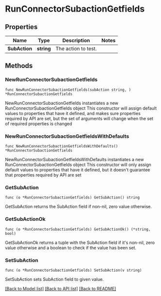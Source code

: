 # RunConnectorSubactionGetfields

## Properties

Name | Type | Description | Notes
------------ | ------------- | ------------- | -------------
**SubAction** | **string** | The action to test. | 

## Methods

### NewRunConnectorSubactionGetfields

`func NewRunConnectorSubactionGetfields(subAction string, ) *RunConnectorSubactionGetfields`

NewRunConnectorSubactionGetfields instantiates a new RunConnectorSubactionGetfields object
This constructor will assign default values to properties that have it defined,
and makes sure properties required by API are set, but the set of arguments
will change when the set of required properties is changed

### NewRunConnectorSubactionGetfieldsWithDefaults

`func NewRunConnectorSubactionGetfieldsWithDefaults() *RunConnectorSubactionGetfields`

NewRunConnectorSubactionGetfieldsWithDefaults instantiates a new RunConnectorSubactionGetfields object
This constructor will only assign default values to properties that have it defined,
but it doesn't guarantee that properties required by API are set

### GetSubAction

`func (o *RunConnectorSubactionGetfields) GetSubAction() string`

GetSubAction returns the SubAction field if non-nil, zero value otherwise.

### GetSubActionOk

`func (o *RunConnectorSubactionGetfields) GetSubActionOk() (*string, bool)`

GetSubActionOk returns a tuple with the SubAction field if it's non-nil, zero value otherwise
and a boolean to check if the value has been set.

### SetSubAction

`func (o *RunConnectorSubactionGetfields) SetSubAction(v string)`

SetSubAction sets SubAction field to given value.



[[Back to Model list]](../README.md#documentation-for-models) [[Back to API list]](../README.md#documentation-for-api-endpoints) [[Back to README]](../README.md)


